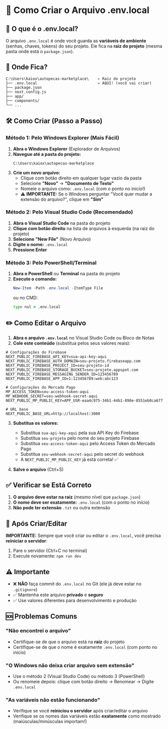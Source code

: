 # 📝 Como Criar o Arquivo .env.local

## 🎯 O que é o .env.local?

O arquivo `.env.local` é onde você guarda as **variáveis de ambiente** (senhas, chaves, tokens) do seu projeto. Ele fica na **raiz do projeto** (mesma pasta onde está o `package.json`).

## 📍 Onde Fica?

```
C:\Users\kaiox\autopecas-marketplace\    ← Raiz do projeto
├── .env.local                           ← AQUI! (você vai criar)
├── package.json
├── next.config.js
├── app/
├── components/
└── ...
```

## 🛠️ Como Criar (Passo a Passo)

### **Método 1: Pelo Windows Explorer (Mais Fácil)**

1. **Abra o Windows Explorer** (Explorador de Arquivos)
2. **Navegue até a pasta do projeto:**
   ```
   C:\Users\kaiox\autopecas-marketplace
   ```
3. **Crie um novo arquivo:**
   - Clique com botão direito em qualquer lugar vazio da pasta
   - Selecione **"Novo"** → **"Documento de Texto"**
   - Nomeie o arquivo como: `.env.local` (com o ponto no início!)
   - ⚠️ **IMPORTANTE:** Se o Windows perguntar "Você quer mudar a extensão do arquivo?", clique em **"Sim"**

### **Método 2: Pelo Visual Studio Code (Recomendado)**

1. **Abra o Visual Studio Code** na pasta do projeto
2. **Clique com botão direito** na lista de arquivos à esquerda (na raiz do projeto)
3. **Selecione "New File"** (Novo Arquivo)
4. **Digite o nome:** `.env.local`
5. **Pressione Enter**

### **Método 3: Pelo PowerShell/Terminal**

1. **Abra o PowerShell** ou **Terminal** na pasta do projeto
2. **Execute o comando:**
   ```powershell
   New-Item -Path .env.local -ItemType File
   ```
   ou no CMD:
   ```cmd
   type nul > .env.local
   ```

## ✏️ Como Editar o Arquivo

1. **Abra o arquivo `.env.local`** no Visual Studio Code ou Bloco de Notas
2. **Cole este conteúdo** (substitua pelos seus valores reais):

```env
# Configurações do Firebase
NEXT_PUBLIC_FIREBASE_API_KEY=sua-api-key-aqui
NEXT_PUBLIC_FIREBASE_AUTH_DOMAIN=seu-projeto.firebaseapp.com
NEXT_PUBLIC_FIREBASE_PROJECT_ID=seu-projeto-id
NEXT_PUBLIC_FIREBASE_STORAGE_BUCKET=seu-projeto.appspot.com
NEXT_PUBLIC_FIREBASE_MESSAGING_SENDER_ID=123456789
NEXT_PUBLIC_FIREBASE_APP_ID=1:123456789:web:abc123

# Configurações do Mercado Pago
MP_ACCESS_TOKEN=seu-access-token-aqui
MP_WEBHOOK_SECRET=seu-webhook-secret-aqui
NEXT_PUBLIC_MP_PUBLIC_KEY=APP_USR-eaa4c975-34b1-44b1-898e-8551eb0ca677

# URL base
NEXT_PUBLIC_BASE_URL=http://localhost:3000
```

3. **Substitua os valores:**
   - Substitua `sua-api-key-aqui` pela sua API Key do Firebase
   - Substitua `seu-projeto` pelo nome do seu projeto Firebase
   - Substitua `seu-access-token-aqui` pelo Access Token do Mercado Pago
   - Substitua `seu-webhook-secret-aqui` pelo secret do webhook
   - A `NEXT_PUBLIC_MP_PUBLIC_KEY` já está correta! ✅

4. **Salve o arquivo** (Ctrl+S)

## ✅ Verificar se Está Correto

1. **O arquivo deve estar na raiz** (mesmo nível que `package.json`)
2. **O nome deve ser exatamente:** `.env.local` (com o ponto no início)
3. **Não pode ter extensão** `.txt` ou outra extensão

## 🔄 Após Criar/Editar

**IMPORTANTE:** Sempre que você criar ou editar o `.env.local`, você precisa **reiniciar o servidor**:

1. Pare o servidor (Ctrl+C no terminal)
2. Execute novamente: `npm run dev`

## ⚠️ Importante

- ❌ **NÃO** faça commit do `.env.local` no Git (ele já deve estar no `.gitignore`)
- ✅ Mantenha este arquivo **privado** e **seguro**
- ✅ Use valores diferentes para desenvolvimento e produção

## 🆘 Problemas Comuns

### "Não encontrei o arquivo"
- Certifique-se de que o arquivo está na **raiz** do projeto
- Certifique-se de que o nome é exatamente `.env.local` (com ponto no início)

### "O Windows não deixa criar arquivo sem extensão"
- Use o método 2 (Visual Studio Code) ou método 3 (PowerShell)
- Ou renomeie depois: clique com botão direito → Renomear → Digite `.env.local`

### "As variáveis não estão funcionando"
- Verifique se você **reiniciou o servidor** após criar/editar o arquivo
- Verifique se os nomes das variáveis estão **exatamente** como mostrado (maiúsculas/minúsculas importam!)

